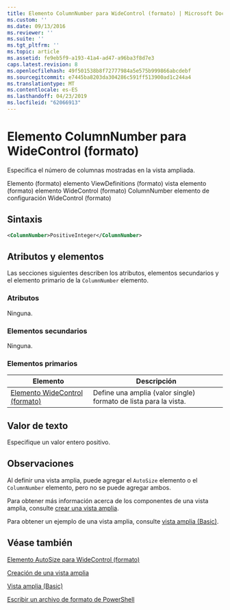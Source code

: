 ```yaml
---
title: Elemento ColumnNumber para WideControl (formato) | Microsoft Docs
ms.custom: ''
ms.date: 09/13/2016
ms.reviewer: ''
ms.suite: ''
ms.tgt_pltfrm: ''
ms.topic: article
ms.assetid: fe9eb5f9-a193-41a4-ad47-a96ba3f8d7e3
caps.latest.revision: 8
ms.openlocfilehash: 49f501538b8f72777984a5e575b999866abcdebf
ms.sourcegitcommit: e7445ba8203da304286c591ff513900ad1c244a4
ms.translationtype: MT
ms.contentlocale: es-ES
ms.lasthandoff: 04/23/2019
ms.locfileid: "62066913"
---
```

# <a name="columnnumber-element-for-widecontrol-format"></a>Elemento ColumnNumber para WideControl (formato)

Especifica el número de columnas mostradas en la vista ampliada.

Elemento (formato) elemento ViewDefinitions (formato) vista elemento (formato) elemento WideControl (formato) ColumnNumber elemento de configuración WideControl (formato)

## <a name="syntax"></a>Sintaxis

```xml
<ColumnNumber>PositiveInteger</ColumnNumber>
```

## <a name="attributes-and-elements"></a>Atributos y elementos

Las secciones siguientes describen los atributos, elementos secundarios y el elemento primario de la `ColumnNumber` elemento.

### <a name="attributes"></a>Atributos

Ninguna.

### <a name="child-elements"></a>Elementos secundarios

Ninguna.

### <a name="parent-elements"></a>Elementos primarios

|Elemento|Descripción|
|-------------|-----------------|
|[Elemento WideControl (formato)](./widecontrol-element-format.md)|Define una amplia (valor single) formato de lista para la vista.|

## <a name="text-value"></a>Valor de texto

Especifique un valor entero positivo.

## <a name="remarks"></a>Observaciones

Al definir una vista amplia, puede agregar el `AutoSize` elemento o el `ColumnNumber` elemento, pero no se puede agregar ambos.

Para obtener más información acerca de los componentes de una vista amplia, consulte [crear una vista amplia](./creating-a-wide-view.md).

Para obtener un ejemplo de una vista amplia, consulte [vista amplia (Basic)](./wide-view-basic.md).

## <a name="see-also"></a>Véase también

[Elemento AutoSize para WideControl (formato)](./autosize-element-for-widecontrol-format.md)

[Creación de una vista amplia](./creating-a-wide-view.md)

[Vista amplia (Basic)](./wide-view-basic.md)

[Escribir un archivo de formato de PowerShell](./writing-a-powershell-formatting-file.md)
